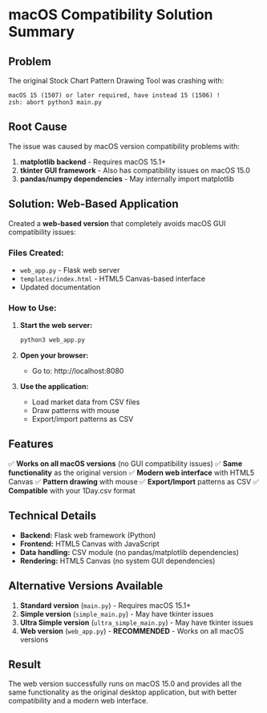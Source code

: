 # macOS Compatibility Solution Summary

## Problem
The original Stock Chart Pattern Drawing Tool was crashing with:
```
macOS 15 (1507) or later required, have instead 15 (1506) !
zsh: abort python3 main.py
```

## Root Cause
The issue was caused by macOS version compatibility problems with:
1. **matplotlib backend** - Requires macOS 15.1+
2. **tkinter GUI framework** - Also has compatibility issues on macOS 15.0
3. **pandas/numpy dependencies** - May internally import matplotlib

## Solution: Web-Based Application

Created a **web-based version** that completely avoids macOS GUI compatibility issues:

### Files Created:
- `web_app.py` - Flask web server
- `templates/index.html` - HTML5 Canvas-based interface
- Updated documentation

### How to Use:
1. **Start the web server:**
   ```bash
   python3 web_app.py
   ```

2. **Open your browser:**
   - Go to: http://localhost:8080

3. **Use the application:**
   - Load market data from CSV files
   - Draw patterns with mouse
   - Export/import patterns as CSV

## Features
✅ **Works on all macOS versions** (no GUI compatibility issues)
✅ **Same functionality** as the original version
✅ **Modern web interface** with HTML5 Canvas
✅ **Pattern drawing** with mouse
✅ **Export/Import** patterns as CSV
✅ **Compatible** with your 1Day.csv format

## Technical Details
- **Backend:** Flask web framework (Python)
- **Frontend:** HTML5 Canvas with JavaScript
- **Data handling:** CSV module (no pandas/matplotlib dependencies)
- **Rendering:** HTML5 Canvas (no system GUI dependencies)

## Alternative Versions Available
1. **Standard version** (`main.py`) - Requires macOS 15.1+
2. **Simple version** (`simple_main.py`) - May have tkinter issues
3. **Ultra Simple version** (`ultra_simple_main.py`) - May have tkinter issues
4. **Web version** (`web_app.py`) - **RECOMMENDED** - Works on all macOS versions

## Result
The web version successfully runs on macOS 15.0 and provides all the same functionality as the original desktop application, but with better compatibility and a modern web interface.
